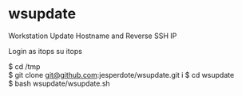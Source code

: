 # wsupdate
Workstation Update Hostname and Reverse SSH IP

Login as itops
su itops

$ cd /tmp  
$ git clone git@github.com:jesperdote/wsupdate.git  i
$ cd wsupdate  
$ bash wsupdate/wsupdate.sh <NEW HOSTNAME> <REVERSE SSH IP>  
